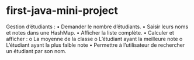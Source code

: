 # first-java-mini-project
Gestion d’étudiants : • Demander le nombre d’étudiants. • Saisir leurs noms et notes dans une HashMap. • Afficher la liste complète. • Calculer et afficher : o La moyenne de la classe o L’étudiant ayant la meilleure note o L’étudiant ayant la plus faible note • Permettre à l’utilisateur de rechercher un étudiant par son nom.
